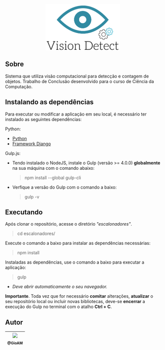 <div align="center">
  <img src="https://github.com/GioAM/vision-detect/blob/main/visiondetect/static/img/logo.png" height=150px alt="Vision Detect" />
</div>




## Sobre

Sistema que utiliza visão computacional para detecção e contagem de objetos. Trabalho de Conclusão desenvolvido para o curso de Ciência da Computação.

## Instalando as dependências

Para executar ou modificar a aplicação em seu local, é necessário ter instalado as seguintes dependências:

  Python:

  - [Python](https://nodejs.org/en/download/)
  - [Framework Django](https://nodejs.org/en/download/)

  

  Gulp.js:

  - Tendo instalado o NodeJS, instale o Gulp (versão >= 4.0.0) **globalmente** na sua máquina com o comando abaixo:

    > npm install --global gulp-cli

  - Verfique a versão do Gulp com o comando a baixo:

    > gulp -v

## Executando
  
  Após clonar o repositório, acesse o diretório *"escalonadores"*.

  > cd escalonadores/

  Execute o comando a baixo para instalar as dependências necessárias:

  > npm install

  Instaladas as dependências, use o comando a baixo para executar a aplicação:

  > gulp

  - *Deve abrir automaticamente o seu navegador.*

  **Importante**. Toda vez que for necessário **comitar** alterações, **atualizar** o seu repositório local ou incluir novas bibliotecas, deve-se **encerrar** a execução do Gulp no terminal com o atalho **Ctrl + C**.

## Autor

[<img src="https://avatars3.githubusercontent.com/u/34317514?s=400&v=4" width=115><br><sub>@GioAM</sub>](https://github.com/GioAM) |
  | :---: |
